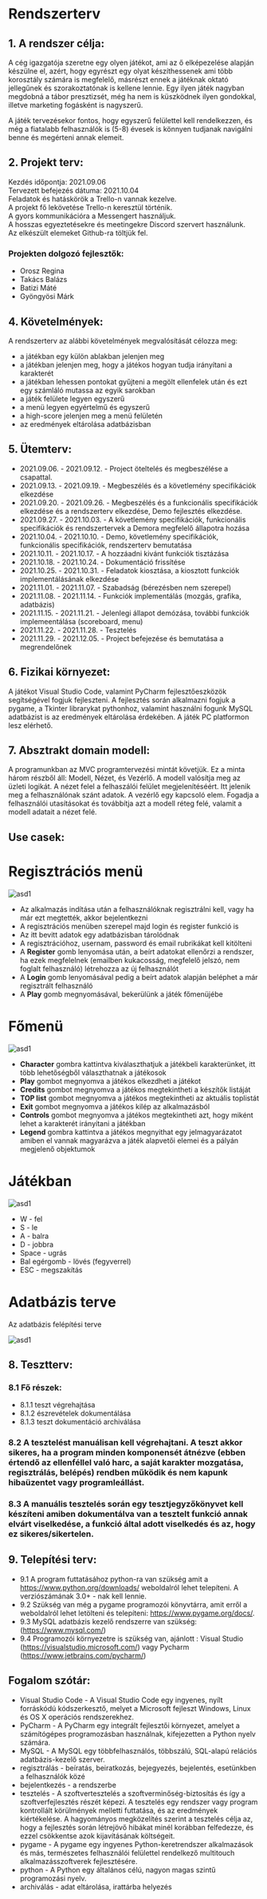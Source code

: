 # Rendszerterv

## 1. A rendszer célja:
A cég igazgatója szeretne egy olyen játékot, ami az ő elképezelése alapján készülne el, azért, hogy egyrészt egy olyat készíthessenek ami több korosztály számára is megfelelő, másrészt ennek a játéknak oktató jellegűnek és szorakoztatónak is kellene lennie. Egy ilyen játék nagyban megdobná a tábor presztizsét, még ha nem is küszködnek ilyen gondokkal, illetve marketing fogásként is nagyszerű.

A játék tervezésekor fontos, hogy egyszerű felülettel kell rendelkezzen, és még a fiatalabb
felhasználók is (5-8) évesek is könnyen tudjanak navigálni benne és megérteni annak elemeit.

## 2. Projekt terv:
Kezdés időpontja: 2021.09.06   
Tervezett befejezés dátuma: 2021.10.04   
Feladatok és hatáskörök a Trello-n vannak kezelve.  
A projekt fő lekövetése Trello-n keresztül történik.  
A gyors kommunikációra a Messengert használjuk.  
A hosszas egyeztetésekre és meetingekre Discord szervert használunk.  
Az elkészült elemeket Github-ra töltjük fel.

### Projekten dolgozó fejlesztők:
* Orosz Regina
* Takács Balázs
* Batizi Máté
* Gyöngyösi Márk

## 4. Követelmények:
A rendszerterv az alábbi követelmények megvalósítását célozza meg:
* a játékban egy külön ablakban jelenjen meg
* a játékban jelenjen meg, hogy a játékos hogyan tudja irányítani a karakterét
* a játékban lehessen pontokat gyűjteni a megölt ellenfelek után és ezt egy számláló mutassa az egyik sarokban
* a játék felülete legyen egyszerű
* a menü legyen egyértelmű és egyszerű
* a high-score jelenjen meg a menü felületén
* az eredmények eltárolása adatbázisban


## 5. Ütemterv:
* 2021.09.06. - 2021.09.12. - Project öteltelés és megbeszélése a csapattal.
* 2021.09.13. - 2021.09.19. - Megbeszélés és a követlemény specifikációk elkezdése
* 2021.09.20. - 2021.09.26. - Megbeszélés és a funkcionális specifikációk elkezdése és a rendszerterv 
                              elkezdése, Demo fejlesztés elkezdése.
* 2021.09.27. - 2021.10.03. - A követlemény specifikációk, funkcionális specifikációk és                                            rendszertervek a Demora megfelelő állapotra hozása
* 2021.10.04. - 2021.10.10. - Demo, követlemény specifikációk, funkcionális specifikációk,                                          rendszerterv bemutatása
* 2021.10.11. - 2021.10.17. - A hozzáadni kivánt funkciók tisztázása
* 2021.10.18. - 2021.10.24. - Dokumentáció frissítése
* 2021.10.25. - 2021.10.31. - Feladatok kiosztása, a kiosztott funkciók implementálásának elkezdése
* 2021.11.01. - 2021.11.07. - Szabadság (bérezésben nem szerepel)
* 2021.11.08. - 2021.11.14. - Funkciók implementálás (mozgás, grafika, adatbázis)
* 2021.11.15. - 2021.11.21. - Jelenlegi állapot demózása, további funkciók implemeentálása                                          (scoreboard, menu)
* 2021.11.22. - 2021.11.28. - Tesztelés
* 2021.11.29. - 2021.12.05. - Project befejezése és bemutatása a megrendelőnek

## 6. Fizikai környezet:
A játékot Visual Studio Code, valamint PyCharm fejlesztőeszközök segítségével fogjuk fejleszteni. A fejlesztés során alkalmazni fogjuk a pygame, a Tkinter librarykat pythonhoz, valamint használni fogunk MySQL adatbázist is az eredmények eltárolása érdekében. A játék PC platformon lesz elérhető.

## 7. Absztrakt domain modell:
A programunkban az MVC programtervezési mintát követjük. Ez a minta három részből áll: Modell, Nézet, és Vezérlő.
A modell valósítja meg az üzleti logikát.
A nézet felel a felhaszálói felület megjelenítéséért. Itt jelenik meg a felhasználónak szánt adatok.
A vezérlő egy kapcsoló elem. Fogadja a felhasználói utasításokat és továbbítja azt a modell réteg felé, valamit a modell adatait a nézet felé.

##  Use casek: 

# Regisztrációs menü

![asd1](https://github.com/Kaiusz/SZFM-projekt/blob/main/Dokumentacio/img/247068458_565058974568987_706624926524511276_n.png)


* Az alkalmazás indítása után a felhasználóknak regisztrálni kell, vagy ha már ezt megtették, akkor bejelentkezni
* A regisztrációs menüben szerepel majd login és register funkció is
* Az itt bevitt adatok egy adatbázisban tárolódnak
* A regisztrációhoz, usernam, password és email rubrikákat kell kitölteni
* A **Register** gomb lenyomása után, a beírt adatokat ellenőrzi a rendszer, ha ezek megfelelnek (emailben kukacosság, megfelelő jelszó, nem foglalt felhasználó) létrehozza az új felhasználót
* A **Login** gomb lenyomásával pedig a beírt adatok alapján beléphet a már regisztrált felhasználó
* A **Play** gomb megnyomásával, bekerülünk a játék főmenüjébe

# Főmenü

![asd1](https://github.com/Kaiusz/SZFM-projekt/blob/main/Dokumentacio/img/menu.jpg)


* **Character** gombra kattintva kiválaszthatjuk a játékbeli karakterünket, itt több lehetőségből választhatnak a játékosok
* **Play** gombot megnyomva a játékos elkezdheti a játékot
* **Credits** gombot megnyomva a játékos megtekintheti a készítők listáját
* **TOP list** gombot megnyomva  a játékos megtekintheti az aktuális toplistát
* **Exit** gombot megnyomva a játékos kilép az alkalmazásból
* **Controls** gombot megnyomva a játékos megtekintheti azt, hogy miként lehet a karakterét irányítani a játékban
* **Legend** gombra kattintva a játékos megnyithat egy jelmagyarázatot amiben el vannak magyarázva a játék alapvetői elemei és a pályán megjelenő objektumok 

# Játékban

![asd1](https://github.com/Kaiusz/SZFM-projekt/blob/main/Dokumentacio/img/gamescreen.jpg)


* W - fel
* S - le
* A - balra
* D - jobbra
* Space - ugrás
* Bal egérgomb - lövés (fegyverrel)
* ESC - megszakítás

# Adatbázis terve

Az adatbázis felépítési terve

![asd1](https://github.com/Kaiusz/SZFM-projekt/blob/main/Dokumentacio/img/database.png)

## 8. Tesztterv:
### 8.1 Fő részek:
* 8.1.1 teszt végrehajtása
* 8.1.2 észrevételek dokumentálása
* 8.1.3 teszt dokumentáció archiválása

### 8.2 A tesztelést manuálisan kell végrehajtani. A teszt akkor sikeres, ha a program minden komponensét átnézve (ebben értendő az ellenféllel való harc, a saját karakter mozgatása, regisztrálás, belépés) rendben működik és nem kapunk hibaüzentet vagy programleállást.

### 8.3 A manuális tesztelés során egy tesztjegyzőkönyvet kell készíteni amiben dokumentálva van a tesztelt funkció annak elvárt viselkedése, a funkció által adott viselkedés és az, hogy ez sikeres/sikertelen.


## 9. Telepítési terv:
* 9.1 A program futtatásához python-ra van szükség amit a https://www.python.org/downloads/ weboldalról lehet telepíteni. A verziószámának 3.0+ - nak kell lennie.
* 9.2 Szükség van még a pygame programozói könyvtárra, amit erről a weboldalról lehet letölteni és telepíteni: https://www.pygame.org/docs/.
* 9.3 MySQL adatbázis kezelő rendszerre van szükség: (<https://www.mysql.com/>)
* 9.4 Programozói környezetre is szükség van, ajánlott : Visual Studio (<https://visualstudio.microsoft.com/>) vagy Pycharm (<https://www.jetbrains.com/pycharm/>)

## Fogalom szótár:
* Visual Studio Code - A Visual Studio Code egy ingyenes, nyílt forráskódú kódszerkesztő, melyet a Microsoft fejleszt Windows, Linux és OS X operációs rendszerekhez.
* PyCharm - A PyCharm egy integrált fejlesztői környezet, amelyet a számítógépes programozásban használnak, kifejezetten a Python nyelv számára.
* MySQL - A MySQL egy többfelhasználós, többszálú, SQL-alapú relációs adatbázis-kezelő szerver.
* regisztrálás - beíratás, beiratkozás, bejegyezés, bejelentés, esetünkben a felhasználók közé
* bejelentkezés - a rendszerbe
* tesztelés - A szoftvertesztelés a szoftverminőség-biztosítás és így a szoftverfejlesztés részét képezi. A tesztelés egy rendszer vagy program kontrollált körülmények melletti futtatása, és az eredmények kiértékelése. A hagyományos megközelítés szerint a tesztelés célja az, hogy a fejlesztés során létrejövő hibákat minél korábban felfedezze, és ezzel csökkentse azok kijavításának költségeit.
* pygame -  A pygame egy ingyenes Python-keretrendszer alkalmazások és más, természetes felhasználói felülettel rendelkező multitouch alkalmazásszoftverek fejlesztésére.
* python - A Python egy általános célú, nagyon magas szintű programozási nyelv.
* archiválás - adat eltárolása, irattárba helyezés

